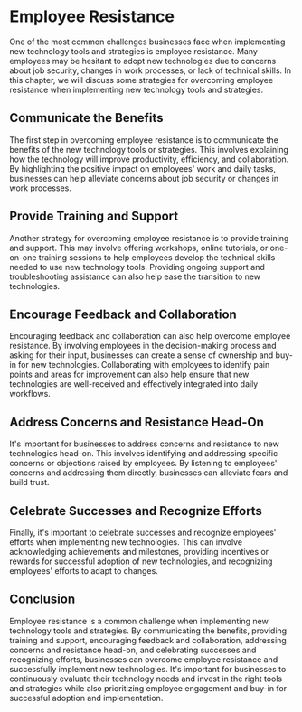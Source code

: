 Employee Resistance
=======================================================================

One of the most common challenges businesses face when implementing new technology tools and strategies is employee resistance. Many employees may be hesitant to adopt new technologies due to concerns about job security, changes in work processes, or lack of technical skills. In this chapter, we will discuss some strategies for overcoming employee resistance when implementing new technology tools and strategies.

Communicate the Benefits
------------------------

The first step in overcoming employee resistance is to communicate the benefits of the new technology tools or strategies. This involves explaining how the technology will improve productivity, efficiency, and collaboration. By highlighting the positive impact on employees' work and daily tasks, businesses can help alleviate concerns about job security or changes in work processes.

Provide Training and Support
----------------------------

Another strategy for overcoming employee resistance is to provide training and support. This may involve offering workshops, online tutorials, or one-on-one training sessions to help employees develop the technical skills needed to use new technology tools. Providing ongoing support and troubleshooting assistance can also help ease the transition to new technologies.

Encourage Feedback and Collaboration
------------------------------------

Encouraging feedback and collaboration can also help overcome employee resistance. By involving employees in the decision-making process and asking for their input, businesses can create a sense of ownership and buy-in for new technologies. Collaborating with employees to identify pain points and areas for improvement can also help ensure that new technologies are well-received and effectively integrated into daily workflows.

Address Concerns and Resistance Head-On
---------------------------------------

It's important for businesses to address concerns and resistance to new technologies head-on. This involves identifying and addressing specific concerns or objections raised by employees. By listening to employees' concerns and addressing them directly, businesses can alleviate fears and build trust.

Celebrate Successes and Recognize Efforts
-----------------------------------------

Finally, it's important to celebrate successes and recognize employees' efforts when implementing new technologies. This can involve acknowledging achievements and milestones, providing incentives or rewards for successful adoption of new technologies, and recognizing employees' efforts to adapt to changes.

Conclusion
----------

Employee resistance is a common challenge when implementing new technology tools and strategies. By communicating the benefits, providing training and support, encouraging feedback and collaboration, addressing concerns and resistance head-on, and celebrating successes and recognizing efforts, businesses can overcome employee resistance and successfully implement new technologies. It's important for businesses to continuously evaluate their technology needs and invest in the right tools and strategies while also prioritizing employee engagement and buy-in for successful adoption and implementation.


